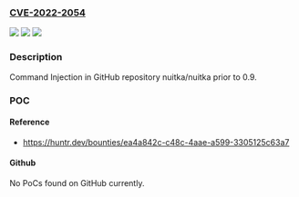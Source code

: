 ### [CVE-2022-2054](https://cve.mitre.org/cgi-bin/cvename.cgi?name=CVE-2022-2054)
![](https://img.shields.io/static/v1?label=Product&message=nuitka%2Fnuitka&color=blue)
![](https://img.shields.io/static/v1?label=Version&message=%3C%200.9%20&color=brighgreen)
![](https://img.shields.io/static/v1?label=Vulnerability&message=CWE-77%20%20Improper%20Neutralization%20of%20Special%20Elements%20used%20in%20a%20Command%20('Command%20Injection')&color=brighgreen)

### Description

Command Injection in GitHub repository nuitka/nuitka prior to 0.9.

### POC

#### Reference
- https://huntr.dev/bounties/ea4a842c-c48c-4aae-a599-3305125c63a7

#### Github
No PoCs found on GitHub currently.

